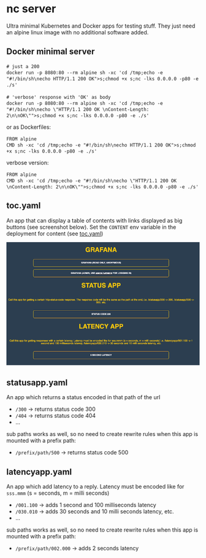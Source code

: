 # nc server

Ultra minimal Kubernetes and Docker apps for testing stuff. They just need an alpine linux image with no additional software added.

## Docker minimal server

    # just a 200
    docker run -p 8080:80 --rm alpine sh -xc 'cd /tmp;echo -e "#!/bin/sh\necho HTTP/1.1 200 OK">s;chmod +x s;nc -lks 0.0.0.0 -p80 -e ./s'
    
    # 'verbose' response with 'OK' as body
    docker run -p 8080:80 --rm alpine sh -xc 'cd /tmp;echo -e "#!/bin/sh\necho \"HTTP/1.1 200 OK \nContent-Length: 2\n\nOK\"">s;chmod +x s;nc -lks 0.0.0.0 -p80 -e ./s'

or as Dockerfiles:

    FROM alpine
    CMD sh -xc 'cd /tmp;echo -e "#!/bin/sh\necho HTTP/1.1 200 OK">s;chmod +x s;nc -lks 0.0.0.0 -p80 -e ./s'

verbose version:

    FROM alpine
    CMD sh -xc 'cd /tmp;echo -e "#!/bin/sh\necho \"HTTP/1.1 200 OK \nContent-Length: 2\n\nOK\"">s;chmod +x s;nc -lks 0.0.0.0 -p80 -e ./s'

## toc.yaml

An app that can display a table of contents with links displayed as big buttons (see screenshot below). Set the `CONTENT` env variable in the deployment for content (see [toc.yaml](./toc.yaml))

![toc](toc.png)



## statusapp.yaml

An app which returns a status encoded in that path of the url

- `/300` -> returns status code 300
- `/404` -> returns status code 404
- ...

sub paths works as well, so no need to create rewrite rules when this app is mounted with a prefix path:

- `/prefix/path/500` -> returns status code 500



## latencyapp.yaml

An app which add latency to a reply. Latency must be encoded like for `sss.mmm` (s = seconds, m = milli  seconds)

- `/001.100` -> adds 1 second and 100 milliseconds latency
- `/030.010` -> adds 30 seconds and 10 milli seconds latency, etc.
- ...



sub paths works as well, so no need to create rewrite rules when this app is mounted with a prefix path:

- `/prefix/path/002.000` -> adds 2 seconds latency

  